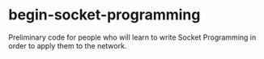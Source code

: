 # begin-socket-programming
Preliminary code for people who will learn to write Socket Programming in order to apply them to the network.
